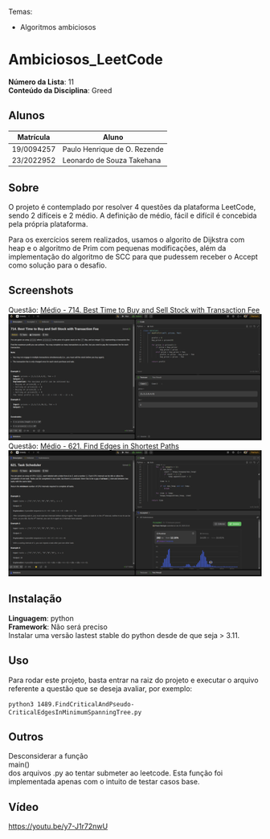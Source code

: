 Temas:
 - Algoritmos ambiciosos
 
# Ambiciosos_LeetCode

**Número da Lista**: 11<br>
**Conteúdo da Disciplina**: Greed<br>

## Alunos
|Matrícula | Aluno |
| -- | -- |
| 19/0094257  |  Paulo Henrique de O. Rezende |
| 23/2022952  |  Leonardo de Souza Takehana |

## Sobre 
O projeto é contemplado por resolver 4 questões da plataforma LeetCode, sendo 2 dífíceis e 2 médio. A definição de médio, fácil e difícil é concebida pela própria plataforma.

Para os exercícios serem realizados, usamos o algorito de Dijkstra com heap e o algoritmo de Prim com pequenas modificações, além da implementação do algoritmo de SCC para que pudessem receber o Accept como solução para o desafio.

## Screenshots
Questão: [Médio - 714. Best Time to Buy and Sell Stock with Transaction Fee](https://leetcode.com/problems/best-time-to-buy-and-sell-stock-with-transaction-fee/description/?envType=problem-list-v2&envId=greedy)
![alt text](714.png)
Questão: [Médio - 621. Find Edges in Shortest Paths](https://leetcode.com/problems/task-scheduler/description/?envType=problem-list-v2&envId=greedy)
![alt text](621.png)

## Instalação 
**Linguagem**: python<br>
**Framework**: Não será preciso<br>
Instalar uma versão lastest stable do python desde de que seja > 3.11.  

## Uso 
Para rodar este projeto, basta entrar na raiz do projeto e executar o arquivo referente a questão que se deseja avaliar, por exemplo:
```
python3 1489.FindCriticalAndPseudo-CriticalEdgesInMinimumSpanningTree.py
```

## Outros
Desconsiderar a função </br>main()<br> dos arquivos .py ao tentar submeter ao leetcode. Esta função foi implementada apenas com o intuito de testar casos base.

## Vídeo
https://youtu.be/y7-J1r72nwU
